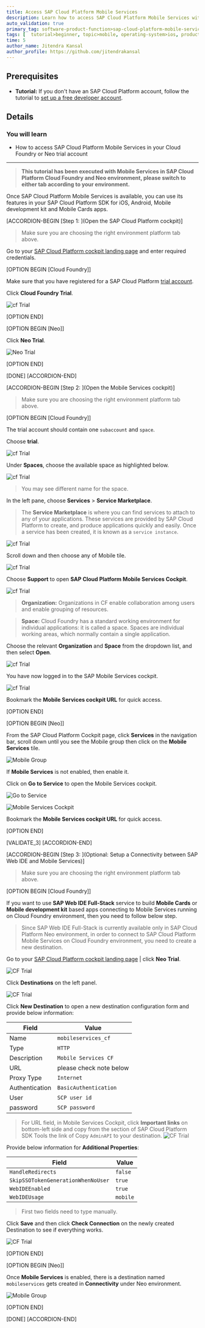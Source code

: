 ```yaml
---
title: Access SAP Cloud Platform Mobile Services
description: Learn how to access SAP Cloud Platform Mobile Services within a trial SAP Cloud Platform account and how to open the Mobile Services cockpit.
auto_validation: true
primary_tag: software-product-function>sap-cloud-platform-mobile-services
tags: [  tutorial>beginner, topic>mobile, operating-system>ios, products>sap-cloud-platform, products>sap-cloud-platform-for-the-cloud-foundry-environment, software-product-function>sap-cloud-platform-mobile-services, products>sap-cloud-platform-sdk-for-ios, products>sap-cloud-platform-sdk-for-android, products>sap-mobile-cards, products>mobile-development-kit-client]
time: 5
author_name: Jitendra Kansal
author_profile: https://github.com/jitendrakansal
---
```

## Prerequisites  
 - **Tutorial:** If you don't have an SAP Cloud Platform account, follow the tutorial to [set up a free developer account](hcp-create-trial-account).

## Details
### You will learn  
- How to access SAP Cloud Platform Mobile Services in your Cloud Foundry or Neo trial account

---

>**This tutorial has been executed with Mobile Services in SAP Cloud Platform Cloud Foundry and Neo environment, please switch to either tab according to your environment.**

Once SAP Cloud Platform Mobile Services is available, you can use its features in your SAP Cloud Platform SDK for iOS, Android, Mobile development kit and Mobile Cards apps.

[ACCORDION-BEGIN [Step 1: ](Open the SAP Cloud Platform cockpit)]

>Make sure you are choosing the right environment platform tab above.

Go to your [SAP Cloud Platform cockpit landing page](https://cockpit.hanatrial.ondemand.com) and enter required credentials.

[OPTION BEGIN [Cloud Foundry]]

Make sure that you have registered for a SAP Cloud Platform [trial account](cp-cf-create-account).

Click **Cloud Foundry Trial**.

![cf Trial](cf-trial.png)

[OPTION END]

[OPTION BEGIN [Neo]]

Click **Neo Trial**.

![Neo Trial](neo-trial.png)

[OPTION END]

[DONE]
[ACCORDION-END]

[ACCORDION-BEGIN [Step 2: ](Open the Mobile Services cockpit)]

>Make sure you are choosing the right environment platform tab above.

[OPTION BEGIN [Cloud Foundry]]

The trial account should contain one `subaccount` and `space`.

Choose **trial**.

![cf Trial](img_2.png)

Under **Spaces**, choose the available space as highlighted below.

![cf Trial](img_4.png)

>You may see different name for the space.

In the left pane, choose **Services** > **Service Marketplace**.

>The **Service Marketplace** is where you can find services to attach to any of your applications. These services are provided by SAP Cloud Platform to create, and produce applications quickly and easily. Once a service has been created, it is known as a `service instance`.

![cf Trial](img_5.png)

Scroll down and then choose any of Mobile tile.

![cf Trial](img_6.png)

Choose **Support** to open **SAP Cloud Platform Mobile Services Cockpit**.

![cf Trial](img_7.png)

>**Organization:** Organizations in CF enable collaboration among users and enable grouping of resources.

>**Space:** Cloud Foundry has a standard working environment for individual applications: it is called a space. Spaces are individual working areas, which normally contain a single application.

Choose the relevant **Organization** and **Space** from the dropdown list, and then select **Open**.

![cf Trial](img_8.png)

You have now logged in to the SAP Mobile Services cockpit.

![cf Trial](img_9.png)

Bookmark the **Mobile Services cockpit URL** for quick access.

[OPTION END]

[OPTION BEGIN [Neo]]

From the SAP Cloud Platform Cockpit page, click **Services** in the navigation bar, scroll down until you see the Mobile group then click on the **Mobile Services** tile.

![Mobile Group](mobile-group.png)

If **Mobile Services** is not enabled, then enable it.

Click on **Go to Service** to open the Mobile Services cockpit.

![Go to Service](go-to-service.png)

![Mobile Services Cockpit](management-cockpit.png)

Bookmark the **Mobile Services cockpit URL** for quick access.

[OPTION END]

[VALIDATE_3]
[ACCORDION-END]

[ACCORDION-BEGIN [Step 3: ](Optional: Setup a Connectivity between SAP Web IDE and Mobile Services)]

>Make sure you are choosing the right environment platform tab above.

[OPTION BEGIN [Cloud Foundry]]

If you want to use **SAP Web IDE Full-Stack** service to build **Mobile Cards** or **Mobile development kit** based apps connecting to Mobile Services running on Cloud Foundry environment, then you need to follow below step.

>Since SAP Web IDE Full-Stack is currently available only in SAP Cloud Platform Neo environment, in order to connect to SAP Cloud Platform Mobile Services on Cloud Foundry environment, you need to create a new destination.

Go to your [SAP Cloud Platform cockpit landing page](https://cockpit.hanatrial.ondemand.com) | click **Neo Trial**.

![CF Trial](neo-trial.png)

Click **Destinations** on the left panel.

![CF Trial](destination.png)

Click **New Destination** to open a new destination configuration form and provide below information:

| Field | Value |
|----|----|
Name           | `mobileservices_cf`
Type           | `HTTP`
Description    | `Mobile Services CF`
URL            | please check note below
Proxy Type     | `Internet`
Authentication | `BasicAuthentication`
User | `SCP user id`
password | `SCP password`

>For URL field, in Mobile Services Cockpit, click **Important links** on bottom-left side and copy from the section of SAP Cloud Platform SDK Tools the link of Copy `AdminAPI` to your destination.
>![CF Trial](img_1.1.png)

Provide below information for **Additional Properties**:

| Field | Value |
|----|----|
`HandleRedirects`  | `false`
`SkipSSOTokenGenerationWhenNoUser`  | `true`
`WebIDEEnabled`  | `true`
`WebIDEUsage`  | `mobile`

>First two fields need to type manually.

Click **Save** and then click **Check Connection** on the newly created Destination to see if everything works.

![CF Trial](check_ms-cf-dest.png)

[OPTION END]

[OPTION BEGIN [Neo]]

Once **Mobile Services** is enabled, there is a destination named `mobileservices` gets created in **Connectivity** under Neo environment.

![Mobile Group](img_10.png)

[OPTION END]

[DONE]
[ACCORDION-END]
